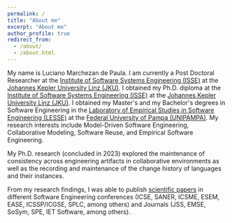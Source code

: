 ```yaml
---
permalink: /
title: "About me"
excerpt: "About me"
author_profile: true
redirect_from: 
  - /about/
  - /about.html
---
```


My name is Luciano Marchezan de Paula. I am currently a Post Doctoral Researcher at the [Institute of Software Systems Engineering (ISSE)](https://isse.jku.at/) at the [Johannes Kepler University Linz (JKU)](https://jku.at/). I obtained my Ph.D. diploma at the [Institute of Software Systems Engineering (ISSE)](https://isse.jku.at/) at the [Johannes Kepler University Linz (JKU)](https://jku.at/). I obtained my Master's and my Bachelor's degrees in Software Engineering in the [Laboratory of Empirical Studies in Software Engineering (LESSE)](https://lesse.com.br/site/) at the [Federal University of Pampa (UNIPAMPA)](https://unipampa.edu.br/alegrete/). My research interests include Model-Driven Software Engineering, Collaborative Modeling, Software Reuse, and Empirical Software Engineering.

My Ph.D. research (concluded in 2023) explored the maintenance of consistency across engineering artifacts in collaborative environments as well as the recording and maintenance of the change history of languages and their instances. 


From my research findings, I was able to publish [scientific papers](https://scholar.google.com/citations?user=26yB7xkAAAAJ&hl=en&oi=ao) in different Software Engineering conferences (ICSE, SANER, ICSME, ESEM, EASE, ICSSP/ICGSE, SPLC, among others) and Journals (JSS, EMSE, SoSym, SPE, IET Software, among others).

